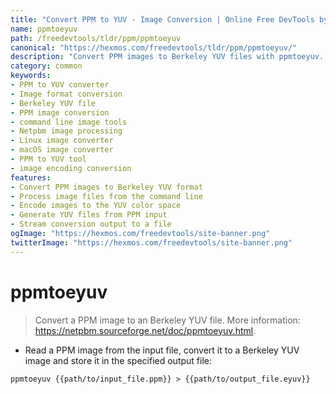 ```yaml
---
title: "Convert PPM to YUV - Image Conversion | Online Free DevTools by Hexmos"
name: ppmtoeyuv
path: /freedevtools/tldr/ppm/ppmtoeyuv
canonical: "https://hexmos.com/freedevtools/tldr/ppm/ppmtoeyuv/"
description: "Convert PPM images to Berkeley YUV files with ppmtoeyuv. Effortlessly change image formats using this command-line tool. Free online tool, no registration required."
category: common
keywords:
- PPM to YUV converter
- Image format conversion
- Berkeley YUV file
- PPM image conversion
- command line image tools
- Netpbm image processing
- Linux image converter
- macOS image converter
- PPM to YUV tool
- image encoding conversion
features:
- Convert PPM images to Berkeley YUV format
- Process image files from the command line
- Encode images to the YUV color space
- Generate YUV files from PPM input
- Stream conversion output to a file
ogImage: "https://hexmos.com/freedevtools/site-banner.png"
twitterImage: "https://hexmos.com/freedevtools/site-banner.png"
---
```


# ppmtoeyuv

> Convert a PPM image to an Berkeley YUV file.
> More information: <https://netpbm.sourceforge.net/doc/ppmtoeyuv.html>.

- Read a PPM image from the input file, convert it to a Berkeley YUV image and store it in the specified output file:

`ppmtoeyuv {{path/to/input_file.ppm}} > {{path/to/output_file.eyuv}}`
